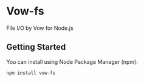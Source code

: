 Vow-fs
======

File I/O by Vow for Node.js

Getting Started
---------------
You can install using Node Package Manager (npm):

    npm install vow-fs


